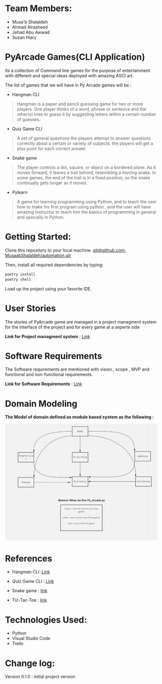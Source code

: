 # **Team Members:** 
* Musa'b Shalaldeh 
* Ahmad Alrasheed
* Jehad Abu Awwad
* Suzan Hiary
# PyArcade Games(CLI Application)

Its a collection of Command line games  for the purpose of entertainment with different and special ideas deployed with amazing ASCI art.

The list of games that we will have in Py Arcade games will be :

* Hangman CLI

> Hangman is a paper and pencil guessing game for two or more players. One player thinks of a word, phrase or sentence and the other(s) tries to guess it by suggesting letters within a certain number of guesses.

* Quiz Game CLI

> A set of  general questions the  players attempt to answer questions correctly about a certain or variety of subjects. the players will get a plus point for each correct answer

* Snake game

> The player controls a dot, square, or object on a bordered plane. As it moves forward, it leaves a trail behind, resembling a moving snake. In some games, the end of the trail is in a fixed position, so the snake continually gets longer as it moves.

* Pylearn

> A game for learning programming using Python, and to teach the user how to make his first program using python , and the user will have amazing instructor to teach him the basics of programming in general and specially in Python.

# Getting Started:

Clone this repository to your local machine. [git@github.com: MusaabShalaldeh/automation.git]()

Then, install all required dependencies by typing:

```bash
poetry install
poetry shell
```

Load up the project using your favorite IDE.

# User Stories

The stories of PyArcade game are managed in a project managment system for the interface of the project and for every game at a seperte side

**Link for Project managment system** : [Link](https://trello.com/b/7Hd4NGWM/pyarcade-game)

# Software Requirements

The Software requirements are mentioned with vision , scope , MVP and functional and non-functional requirements.

**Link for Software Requirements** : [Link](requirements.md)

# Domain Modeling

**The Model of domain defined as module based system as the following :**

![Domain Model](assets/domain_model.png)

# References
* Hangman CLI :[Link](https://codereview.stackexchange.com/questions/214471/display-command-line-hangman)

* Quiz Game CLI : [Link](https://northcoders.com/company/blog/how-do-you-make-a-command-line-quiz-generator)

* Snake game : [link](https://www.edureka.co/blog/snake-game-with-pygame/)

* Tic-Tac-Toe : [link](https://geekflare.com/tic-tac-toe-python-code/)
# Technologies Used:
* Python
* Visual Studio Code 
* Trello 
# Change log:

Version 0.1.0 : initial project version
